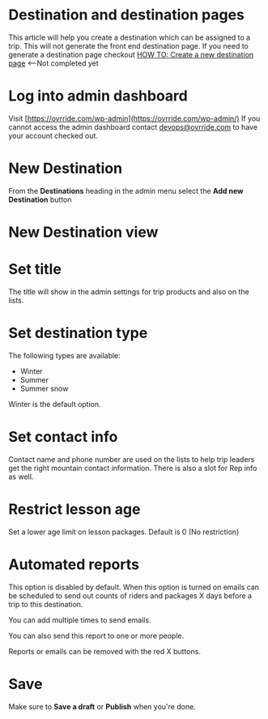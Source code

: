 <!-- TITLE: Create A New Destination -->
<!-- SUBTITLE: Create a new destination -->

# Destination and destination pages
This article will help you create a destination which can be assigned to a trip. This will not generate the front end destination page.
If you need to generate a destination page checkout [HOW TO: Create a new destination page](#) <--Not completed yet

# Log into admin dashboard
Visit [https://ovrride.com/wp-admin](https://ovrride.com/wp-admin/)
If you cannot access the admin dashboard contact [devops@ovrride.com](mailto:devops@ovrride.com) to have your account checked out.

# New Destination
From the **Destinations** heading in the admin menu select the **Add new Destination** button

# New Destination view


# Set title
The title will show in the admin settings for trip products and also on the lists. 

# Set destination type
The following types are available:
* Winter
* Summer
* Summer snow

Winter is the default option.

# Set contact info
Contact name and phone number are used on the lists to help trip leaders get the right mountain contact information. There is also a slot for Rep info as well.

# Restrict lesson age
Set a lower age limit on lesson packages. Default is 0 (No restriction)

# Automated reports
This option is disabled by default. When this option is turned on emails can be scheduled to send out counts of riders and packages X days before a trip to this destination. 

You can add multiple times to send emails. 

You can also send this report to one or more people.

Reports or emails can be removed with the red X buttons. 

# Save
Make sure to **Save a draft** or **Publish** when you're done.